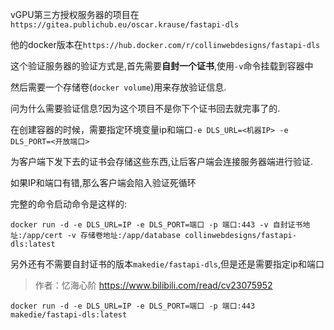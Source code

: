 vGPU第三方授权服务器的项目在`https://gitea.publichub.eu/oscar.krause/fastapi-dls`

他的docker版本在`https://hub.docker.com/r/collinwebdesigns/fastapi-dls`

这个验证服务器的验证方式是,首先需要**自封一个证书**,使用`-v`命令挂载到容器中

然后需要一个存储卷(`docker volume`)用来存放验证信息.

问为什么需要验证信息?因为这个项目不是你下个证书回去就完事了的.

在创建容器的时候，需要指定环境变量ip和端口`-e DLS_URL=<机器IP> -e DLS_PORT=<开放端口>`

为客户端下发下去的证书会存储这些东西,让后客户端会连接服务器端进行验证.

如果IP和端口有错,那么客户端会陷入验证死循环

完整的命令启动命令是这样的:

`docker run -d -e DLS_URL=IP -e DLS_PORT=端口 -p 端口:443 -v 自封证书地址:/app/cert -v 存储卷地址:/app/database collinwebdesigns/fastapi-dls:latest`

另外还有不需要自封证书的版本`makedie/fastapi-dls`,但是还是需要指定ip和端口

> 作者：忆海心阶 https://www.bilibili.com/read/cv23075952

`docker run -d -e DLS_URL=IP -e DLS_PORT=端口 -p 端口:443  makedie/fastapi-dls:latest`